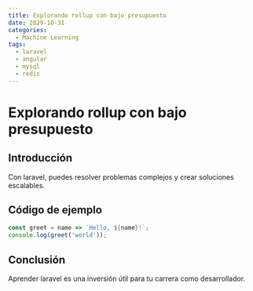 ```yaml
---
title: Explorando rollup con bajo presupuesto
date: 2029-10-31
categories:
  - Machine Learning
tags:
  - laravel
  - angular
  - mysql
  - redis
---
```


# Explorando rollup con bajo presupuesto

## Introducción

Con laravel, puedes resolver problemas complejos y crear soluciones escalables.

## Código de ejemplo

```javascript
const greet = name => `Hello, ${name}!`;
console.log(greet('world'));
```

## Conclusión

Aprender laravel es una inversión útil para tu carrera como desarrollador.